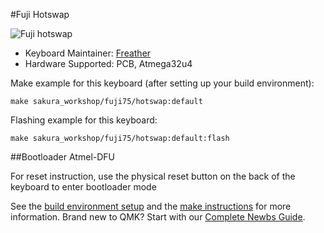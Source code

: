 #Fuji Hotswap

![Fuji hotswap](https://i.imgur.com/SfucJxa.png)


* Keyboard Maintainer: [Freather](https://github.com/CMMS-Freather)
* Hardware Supported: PCB, Atmega32u4

Make example for this keyboard (after setting up your build environment):

    make sakura_workshop/fuji75/hotswap:default

Flashing example for this keyboard:

    make sakura_workshop/fuji75/hotswap:default:flash

##Bootloader Atmel-DFU

For reset instruction, use the physical reset button on the back of the keyboard to enter bootloader mode

See the [build environment setup](https://docs.qmk.fm/#/getting_started_build_tools) and the [make instructions](https://docs.qmk.fm/#/getting_started_make_guide) for more information. Brand new to QMK? Start with our [Complete Newbs Guide](https://docs.qmk.fm/#/newbs).
